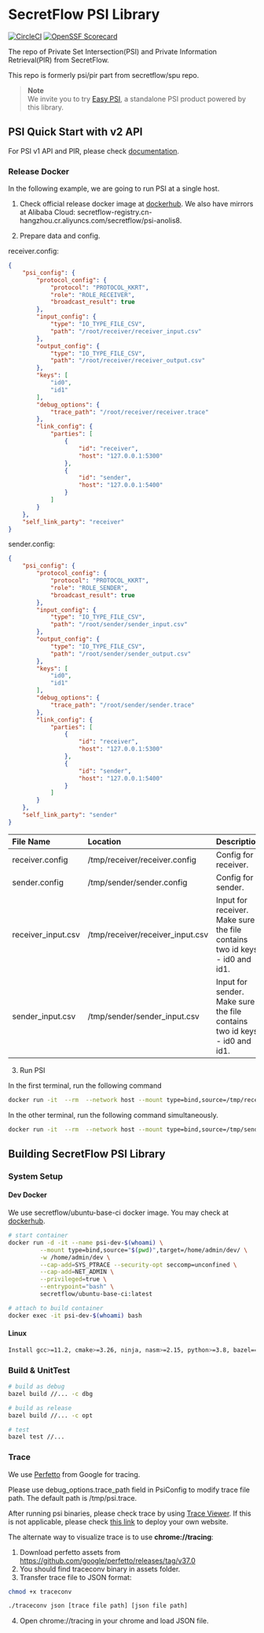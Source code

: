 # SecretFlow PSI Library

[![CircleCI](https://dl.circleci.com/status-badge/img/gh/secretflow/psi/tree/main.svg?style=svg)](https://dl.circleci.com/status-badge/redirect/gh/secretflow/psi/tree/main)
[![OpenSSF Scorecard](https://api.securityscorecards.dev/projects/github.com/secretflow/psi/badge)](https://securityscorecards.dev/viewer/?uri=github.com/secretflow/psi)

The repo of Private Set Intersection(PSI) and Private Information Retrieval(PIR) from SecretFlow.

This repo is formerly psi/pir part from secretflow/spu repo.

> **Note**<br>
We invite you to try [Easy PSI](https://www.secretflow.org.cn/docs/quickstart/easy-psi), a standalone PSI product powered by this library.

## PSI Quick Start with v2 API

For PSI v1 API and PIR, please check [documentation](https://www.secretflow.org.cn/docs/psi).

### Release Docker

In the following example, we are going to run PSI at a single host.

1. Check official release docker image at [dockerhub](https://hub.docker.com/r/secretflow/psi-anolis8). We also have mirrors at Alibaba Cloud: secretflow-registry.cn-hangzhou.cr.aliyuncs.com/secretflow/psi-anolis8.

2. Prepare data and config.

receiver.config:

```json
{
    "psi_config": {
        "protocol_config": {
            "protocol": "PROTOCOL_KKRT",
            "role": "ROLE_RECEIVER",
            "broadcast_result": true
        },
        "input_config": {
            "type": "IO_TYPE_FILE_CSV",
            "path": "/root/receiver/receiver_input.csv"
        },
        "output_config": {
            "type": "IO_TYPE_FILE_CSV",
            "path": "/root/receiver/receiver_output.csv"
        },
        "keys": [
            "id0",
            "id1"
        ],
        "debug_options": {
            "trace_path": "/root/receiver/receiver.trace"
        },
        "link_config": {
            "parties": [
                {
                    "id": "receiver",
                    "host": "127.0.0.1:5300"
                },
                {
                    "id": "sender",
                    "host": "127.0.0.1:5400"
                }
            ]
        }
    },
    "self_link_party": "receiver"
}
```

sender.config:

```json
{
    "psi_config": {
        "protocol_config": {
            "protocol": "PROTOCOL_KKRT",
            "role": "ROLE_SENDER",
            "broadcast_result": true
        },
        "input_config": {
            "type": "IO_TYPE_FILE_CSV",
            "path": "/root/sender/sender_input.csv"
        },
        "output_config": {
            "type": "IO_TYPE_FILE_CSV",
            "path": "/root/sender/sender_output.csv"
        },
        "keys": [
            "id0",
            "id1"
        ],
        "debug_options": {
            "trace_path": "/root/sender/sender.trace"
        },
        "link_config": {
            "parties": [
                {
                    "id": "receiver",
                    "host": "127.0.0.1:5300"
                },
                {
                    "id": "sender",
                    "host": "127.0.0.1:5400"
                }
            ]
        }
    },
    "self_link_party": "sender"
}
```

| File Name          | Location                            | Description                                                                |
| :----------------  | :---------------------------------- | :------------------------------------------------------------------------- |
| receiver.config    | /tmp/receiver/receiver.config       | Config for receiver.                                                       |
| sender.config      | /tmp/sender/sender.config           | Config for sender.                                                         |
| receiver_input.csv | /tmp/receiver/receiver_input.csv | Input for receiver. Make sure the file contains two id keys - id0 and id1. |
| sender_input.csv   | /tmp/sender/sender_input.csv     | Input for sender. Make sure the file contains two id keys - id0 and id1.   |


3. Run PSI

In the first terminal, run the following command

```bash
docker run -it  --rm  --network host --mount type=bind,source=/tmp/receiver,target=/root/receiver -w /root  --cap-add=SYS_PTRACE --security-opt seccomp=unconfined --cap-add=NET_ADMIN --privileged=true secretflow-registry.cn-hangzhou.cr.aliyuncs.com/secretflow/psi-anolis8:latest bash -c "./main --config receiver/receiver.config"
```

In the other terminal, run the following command simultaneously.

```bash
docker run -it  --rm  --network host --mount type=bind,source=/tmp/sender,target=/root/sender -w /root  --cap-add=SYS_PTRACE --security-opt seccomp=unconfined --cap-add=NET_ADMIN --privileged=true secretflow-registry.cn-hangzhou.cr.aliyuncs.com/secretflow/psi-anolis8:latest bash -c "./main --config sender/sender.config"
```

## Building SecretFlow PSI Library

### System Setup


#### Dev Docker

We use secretflow/ubuntu-base-ci docker image. You may check at [dockerhub](https://hub.docker.com/r/secretflow/ubuntu-base-ci).

```sh
# start container
docker run -d -it --name psi-dev-$(whoami) \
         --mount type=bind,source="$(pwd)",target=/home/admin/dev/ \
         -w /home/admin/dev \
         --cap-add=SYS_PTRACE --security-opt seccomp=unconfined \
         --cap-add=NET_ADMIN \
         --privileged=true \
         --entrypoint="bash" \
         secretflow/ubuntu-base-ci:latest

# attach to build container
docker exec -it psi-dev-$(whoami) bash
```

#### Linux

```sh
Install gcc>=11.2, cmake>=3.26, ninja, nasm>=2.15, python>=3.8, bazel==6.4.0, golang, xxd, lld
```

### Build & UnitTest




``` sh
# build as debug
bazel build //... -c dbg

# build as release
bazel build //... -c opt

# test
bazel test //...
```


### Trace

We use [Perfetto](https://perfetto.dev/) from Google for tracing.

Please use debug_options.trace_path field in PsiConfig to modify trace file path. The default path is /tmp/psi.trace.

After running psi binaries, please check trace by using [Trace Viewer](https://ui.perfetto.dev/). If this is not applicable, please check [this link](https://github.com/google/perfetto/issues/170) to deploy your own website.

The alternate way to visualize trace is to use **chrome://tracing**:
1. Download perfetto assets from https://github.com/google/perfetto/releases/tag/v37.0
2. You should find traceconv binary in assets folder.
3. Transfer trace file to JSON format:

```bash
chmod +x traceconv

./traceconv json [trace file path] [json file path]
```
4. Open chrome://tracing in your chrome and load JSON file.
